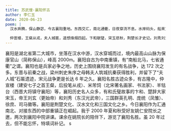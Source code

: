 ```yaml
---
title: 苏武慢·襄阳怀古
author: 李仁玉
date: 2020-06-23
poem: |
  汉水奔腾，保山静宓，今古襄阳重地。东西交汇，南北通衢，日夜穿流不息。水岸码头，船来货往摩肩，晨昏数笛。更长街靓店，酒楼别馆，喧嚣四溢。

  仲宣楼，王粲从戎，夫人城匾，遥想烽烟四起。卞和献璧，宋玉悲秋，荆楚长才史记。刘秀刘玄，凤雏诸葛，血雨腥风万里。越千年，天地沧桑，风流相继！
---
```


襄阳是湖北省第二大城市，坐落在汉水中游，汉水穿城而过，境内最高山山脉为保康官山（简称保山），峰高 2000m。襄阳自古为中南重镇，有“南船北马，七省通衢”之谓。襄阳也是兵家必争之地，历史上围绕襄阳发生的有名战争，达 172 次之多。东晋与前秦之战，梁州刺史朱序之母韩夫人筑城抗秦获得胜利，并留下了“夫人城”石匾遗迹，宋元战争更是长达 6 年之久。襄阳名胜古迹众多，有古隆中，仲宣楼（建安七子之首王粲，后投笔从戎）、米芾饲（北宋著名画家、书法家）、羊牯台（西晋大将镇守襄阳）等，襄阳历史名人众多，有和氏璧故事的卞和、楚辞大家宋玉，帝王刘玄（更始帝）和刘秀（东汉光武帝），三国群英孔明、庞统（凤雏）、徐庶、司马徽等。襄阳是荆楚文化、汉水文化和三国文化之乡。今日襄阳作为汇通南北、对接东西的中部重镇正在崛起。我于 2000 年夏和秋受好友姚仁安院长之邀，两次到襄阳中院讲课。课余在姚院长的陪伴下，游览了襄阳名胜。虽 20 年过去，但不能忘怀，特填词补记。
s